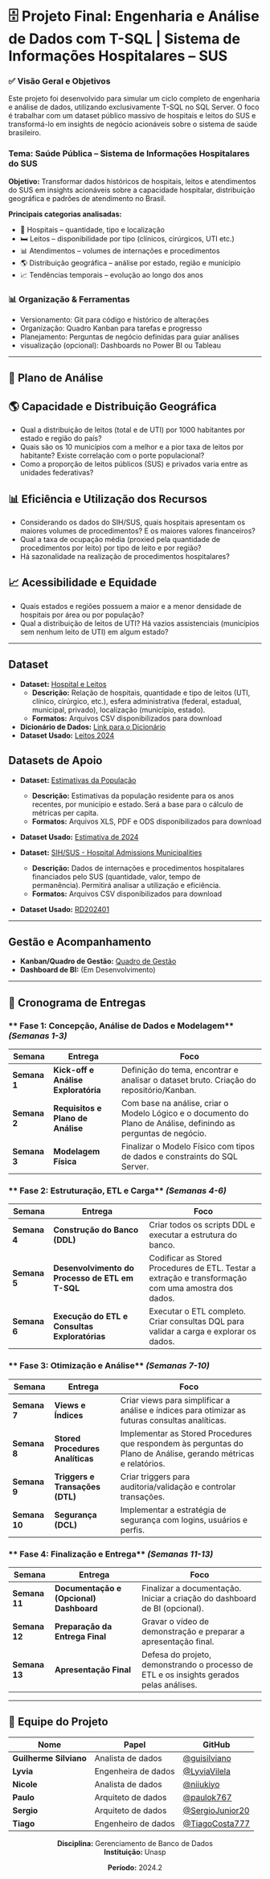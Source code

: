 # 🗄️ Projeto Final: Engenharia e Análise de Dados com T-SQL | Sistema de Informações Hospitalares – SUS


### ✅ Visão Geral e Objetivos

Este projeto foi desenvolvido para simular um ciclo completo de engenharia e análise de dados, utilizando exclusivamente T-SQL no SQL Server. O foco é trabalhar com um dataset público massivo de hospitais e leitos do SUS e transformá-lo em insights de negócio acionáveis sobre o sistema de saúde brasileiro.

### Tema: Saúde Pública – Sistema de Informações Hospitalares do SUS

**Objetivo:**  Transformar dados históricos de hospitais, leitos e atendimentos do SUS em insights acionáveis sobre a capacidade hospitalar, distribuição geográfica e padrões de atendimento no Brasil.

**Principais categorias analisadas:**
- 🏥 Hospitais – quantidade, tipo e localização
- 🛏️ Leitos – disponibilidade por tipo (clínicos, cirúrgicos, UTI etc.)
- 📊 Atendimentos – volumes de internações e procedimentos
- 🌎 Distribuição geográfica – análise por estado, região e município
- 📈 Tendências temporais – evolução ao longo dos anos

###  **📊 Organização & Ferramentas**
- Versionamento: Git para código e histórico de alterações
- Organização: Quadro Kanban para tarefas e progresso
- Planejamento: Perguntas de negócio definidas para guiar análises
- visualização (opcional): Dashboards no Power BI ou Tableau

---
## 🔎 Plano de Análise

  ## 🌎 Capacidade e Distribuição Geográfica 

- Qual a distribuição de leitos (total e de UTI) por 1000 habitantes por estado e região do país? 
- Quais são os 10 municípios com a melhor e a pior taxa de leitos por habitante? Existe correlação com o porte populacional? 
- Como a proporção de leitos públicos (SUS) e privados varia entre as unidades federativas?

## 📊 Eficiência e Utilização dos Recursos 

- Considerando os dados do SIH/SUS, quais hospitais apresentam os maiores volumes de procedimentos? E os maiores valores financeiros? 
- Qual a taxa de ocupação média (proxied pela quantidade de procedimentos por leito) por tipo de leito e por região? 
- Há sazonalidade na realização de procedimentos hospitalares? 

## 📈 Acessibilidade e Equidade 

- Quais estados e regiões possuem a maior e a menor densidade de hospitais por área ou por população? 
- Qual a distribuição de leitos de UTI? Há vazios assistenciais (municípios sem nenhum leito de UTI) em algum estado?
 
---
## Dataset

- **Dataset:**  [Hospital e Leitos](https://dados.gov.br/dados/conjuntos-dados/hospitais-e-leitos?utm_source=chatgpt.com)
  - **Descrição:** Relação de hospitais, quantidade e tipo de leitos (UTI, clínico, cirúrgico, etc.), esfera administrativa (federal, estadual, municipal, privado), localização (município, estado). 
  - **Formatos:** Arquivos CSV disponibilizados para download  
- **Dicionário de Dados:** [Link para o Dicionário](https://s3.sa-east-1.amazonaws.com/ckan.saude.gov.br/Leitos_SUS/Dicion%C3%A1rio_Leito_hospitalar.pdf) 
- **Dataset Usado:** [Leitos 2024](https://educadventista-my.sharepoint.com/:x:/r/personal/lyvia_vilela_educadventista_org/Documents/Leitos_2024%20(1).xlsx?d=wea1f64dd5af64c148f5d0ded7948c194&e=4%3a422a7541aff74b689022d01e78574bc1&sharingv2=true&fromShare=true&at=9)

## Datasets de Apoio
- **Dataset:** [Estimativas da População](https://www.ibge.gov.br/estatisticas/sociais/populacao/9103-estimativas-de-populacao.html?=&t=downloads)
  - **Descrição:** Estimativas da população residente para os anos recentes, por município e estado. Será a base para o cálculo de métricas per capita.
  - **Formatos:** Arquivos XLS, PDF e ODS disponibilizados para download
- **Dataset Usado:** [Estimativa de 2024](https://educadventista-my.sharepoint.com/:x:/r/personal/lyvia_vilela_educadventista_org/Documents/estimativa_dou_2024.xlsx?d=w54d4ae4754514e30801b6887affc6552&e=4%3afe359c008696438d917c6e8ef570e3ee&sharingv2=true&fromShare=true&at=9)

- **Dataset:** [SIH/SUS - Hospital Admissions Municipalities](https://www.kaggle.com/datasets/andersonfranca/sistema-de-informaes-hospitalares-sus)
  - **Descrição:** Dados de internações e procedimentos hospitalares financiados pelo SUS (quantidade, valor, tempo de permanência). Permitirá analisar a utilização e eficiência.
  - **Formatos:** Arquivos CSV disponibilizados para download
- **Dataset Usado:** [RD202401](https://educadventista-my.sharepoint.com/:x:/r/personal/lyvia_vilela_educadventista_org/Documents/RD202401.xlsx?d=w3dc9f8220c8e4ed0bfc1fade12374585&e=4%3a3444863d26bb447699e9a2e70d7fb70a&sharingv2=true&fromShare=true&at=9)

---
## Gestão e Acompanhamento

- **Kanban/Quadro de Gestão:** [Quadro de Gestão](https://trello.com/invite/b/68a5f12cadae6b74df85dc57/ATTI45e35eb915bc39df23a920147c3799c1637B7881/analise-de-dados)
- **Dashboard de BI:** (Em Desenvolvimento)
  
---
## 📅 Cronograma de Entregas

### ** Fase 1: Concepção, Análise de Dados e Modelagem** *(Semanas 1-3)*

| Semana | Entrega | Foco | 
|--------|---------|------|
| **Semana 1** | **Kick-off e Análise Exploratória** | Definição do tema, encontrar e analisar o dataset bruto. Criação do repositório/Kanban. 
| **Semana 2** | **Requisitos e Plano de Análise** | Com base na análise, criar o Modelo Lógico e o documento do Plano de Análise, definindo as perguntas de negócio. 
| **Semana 3** | **Modelagem Física** | Finalizar o Modelo Físico com tipos de dados e constraints do SQL Server. 

### ** Fase 2: Estruturação, ETL e Carga** *(Semanas 4-6)*

| Semana | Entrega | Foco |
|--------|---------|------|
| **Semana 4** | **Construção do Banco (DDL)** | Criar todos os scripts DDL e executar a estrutura do banco. 
| **Semana 5** | **Desenvolvimento do Processo de ETL em T-SQL** | Codificar as Stored Procedures de ETL. Testar a extração e transformação com uma amostra dos dados. 
| **Semana 6** | **Execução do ETL e Consultas Exploratórias** | Executar o ETL completo. Criar consultas DQL para validar a carga e explorar os dados. 

### ** Fase 3: Otimização e Análise** *(Semanas 7-10)*

| Semana | Entrega | Foco |
|--------|---------|------|
| **Semana 7** | **Views e Índices** | Criar views para simplificar a análise e índices para otimizar as futuras consultas analíticas. 
| **Semana 8** | **Stored Procedures Analíticas** | Implementar as Stored Procedures que respondem às perguntas do Plano de Análise, gerando métricas e relatórios. 
| **Semana 9** | **Triggers e Transações (DTL)** | Criar triggers para auditoria/validação e controlar transações. 
| **Semana 10** | **Segurança (DCL)** | Implementar a estratégia de segurança com logins, usuários e perfis. 

### ** Fase 4: Finalização e Entrega** *(Semanas 11-13)*

| Semana | Entrega | Foco |
|--------|---------|------|
| **Semana 11** | **Documentação e (Opcional) Dashboard** | Finalizar a documentação. Iniciar a criação do dashboard de BI (opcional). 
| **Semana 12** | **Preparação da Entrega Final** | Gravar o vídeo de demonstração e preparar a apresentação final. 
| **Semana 13** | **Apresentação Final** | Defesa do projeto, demonstrando o processo de ETL e os insights gerados pelas análises. 

---

## 👥 Equipe do Projeto

| Nome | Papel | GitHub |
|------|-------|--------|
|**Guilherme Silviano**| Analista de dados | [@guisilviano](https://github.com/guisilviano) |
| **Lyvia** | Engenheira de dados | [@LyviaVilela](https://github.com/LyviaVilela) |
| **Nicole** | Analista de dados | [@niiukiyo](https://github.com/niiukiyo) |
| **Paulo** | Arquiteto de dados | [@paulok767](https://github.com/paulok767) |
| **Sergio** | Arquiteto de dados | [@SergioJunior20](https://github.com/SergioJunior20) |
| **Tiago** | Engenheiro de dados |[@TiagoCosta777](https://github.com/TiagoCosta777) |


<div align="center">

**Disciplina:** Gerenciamento de Banco de Dados  
**Instituição:** Unasp 

**Período:** 2024.2


